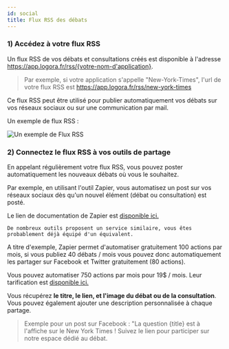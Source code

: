 ```yaml
---
id: social
title: Flux RSS des débats
---
```


### 1) Accédez à votre flux RSS

Un flux RSS de vos débats et consultations créés est disponible à l'adresse https://app.logora.fr/rss/{votre-nom-d'application}. 

> Par exemple, si votre application s'appelle "New-York-Times", l'url de votre flux RSS est https://app.logora.fr/rss/new-york-times

Ce flux RSS peut être utilisé pour publier automatiquement vos débats sur vos réseaux sociaux ou sur une communication par mail. 

Un exemple de flux RSS :

![Un exemple de Flux RSS](/img/rss.png)


### 2) Connectez le flux RSS à vos outils de partage

En appelant régulièrement votre flux RSS, vous pouvez poster automatiquement les nouveaux débats où vous le souhaitez. 

Par exemple, en utilisant l'outil Zapier, vous automatisez un post sur vos réseaux sociaux dès qu'un nouvel élément (débat ou consultation) est posté. 

Le lien de documentation de Zapier est [disponible ici.](https://zapier.com/apps/facebook-pages/integrations/rss/39/post-new-rss-items-to-a-facebook-page)

`De nombreux outils proposent un service similaire, vous êtes probablement déjà équipé d'un équivalent.`

A titre d'exemple, Zapier permet d'automatiser gratuitement 100 actions par mois, si vous publiez 40 débats / mois vous pouvez donc automatiquement les partager sur Facebook et Twitter gratuitement (80 actions). 

Vous pouvez automatiser 750 actions par mois pour 19$ / mois. Leur tarification est [disponible ici.](https://zapier.com/app/pricing)


Vous récupérez **le titre, le lien, et l'image du débat ou de la consultation**. 
Vous pouvez également ajouter une description personnalisée à chaque partage. 

> Exemple pour un post sur Facebook : "La question {title} est à l'affiche sur le New York Times ! Suivez le lien pour participer sur notre espace dédié au débat.
